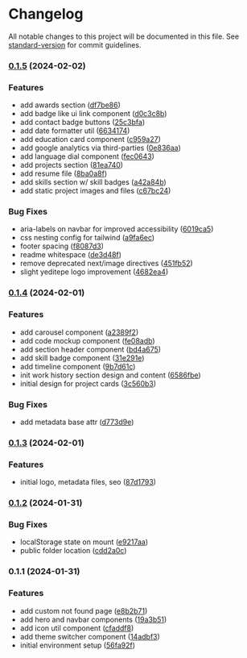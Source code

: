 # Changelog

All notable changes to this project will be documented in this file. See [standard-version](https://github.com/conventional-changelog/standard-version) for commit guidelines.

### [0.1.5](https://github.com/umutto/umutto.github.io/compare/v0.1.4...v0.1.5) (2024-02-02)


### Features

* add awards section ([df7be86](https://github.com/umutto/umutto.github.io/commit/df7be861a9d42e28e1b7e83086a4e6d4c29b7665))
* add badge like ui link component ([d0c3c8b](https://github.com/umutto/umutto.github.io/commit/d0c3c8bffbb1e0fafa726604a0b7238b906e61e4))
* add contact badge buttons ([25c3bfa](https://github.com/umutto/umutto.github.io/commit/25c3bfab23e55beb491dd14dce860364771b879c))
* add date formatter util ([6634174](https://github.com/umutto/umutto.github.io/commit/66341740f9e931b639d73c85883ac9a27b98926d))
* add education card component ([c959a27](https://github.com/umutto/umutto.github.io/commit/c959a27f4438745ff1892ef29e807885c5c0c993))
* add google analytics via third-parties ([0e836aa](https://github.com/umutto/umutto.github.io/commit/0e836aa490e9fd7e7e98463324ac8dad05306301))
* add language dial component ([fec0643](https://github.com/umutto/umutto.github.io/commit/fec06431e0ea77528fd9b3c5ca8e647c07ba2743))
* add projects section ([81ea740](https://github.com/umutto/umutto.github.io/commit/81ea7407f8ab7f61a57f9ceefc8b36cd8812df71))
* add resume file ([8ba0a8f](https://github.com/umutto/umutto.github.io/commit/8ba0a8f8cabd431d3b162b1fb7d0321eb149a7a8))
* add skills section w/ skill badges ([a42a84b](https://github.com/umutto/umutto.github.io/commit/a42a84b05f008cad2f1d1c6c551e7060ee87cd6a))
* add static project images and files ([c67bc24](https://github.com/umutto/umutto.github.io/commit/c67bc24a70f045e09785e46e07ecd1187e3866c6))


### Bug Fixes

* aria-labels on navbar for improved accessibility ([6019ca5](https://github.com/umutto/umutto.github.io/commit/6019ca52437c7a428360cc9447a34763bb10dbdc))
* css nesting config for tailwind ([a9fa6ec](https://github.com/umutto/umutto.github.io/commit/a9fa6ecebcba8a867befbef8d5cf8be733f1800c))
* footer spacing ([f8087d3](https://github.com/umutto/umutto.github.io/commit/f8087d339ab0900990161b092eaaa4c3ef2e601a))
* readme whitespace ([de3d48f](https://github.com/umutto/umutto.github.io/commit/de3d48fe6e146456fd4fc59e3c1349acda75a2d2))
* remove deprecated next/image directives ([451fb52](https://github.com/umutto/umutto.github.io/commit/451fb52d04882b33c44b4e23da7e8aa13609d162))
* slight yeditepe logo improvement ([4682ea4](https://github.com/umutto/umutto.github.io/commit/4682ea4bd02407ef029093de5a0a72166406376f))

### [0.1.4](https://github.com/umutto/umutto.github.io/compare/v0.1.3...v0.1.4) (2024-02-01)


### Features

* add carousel component ([a2389f2](https://github.com/umutto/umutto.github.io/commit/a2389f2907188455e8b0a802986efc09595f4676))
* add code mockup component ([fe08adb](https://github.com/umutto/umutto.github.io/commit/fe08adb2a799f38c49143fdb881d2a52bff86e66))
* add section header component ([bd4a675](https://github.com/umutto/umutto.github.io/commit/bd4a675beffaebe0d03c40a57cf4b3cbf27d6298))
* add skill badge component ([31e291e](https://github.com/umutto/umutto.github.io/commit/31e291ec13e5b7da4cc99feb47d2f0ce57c829c9))
* add timeline component ([9b7d61c](https://github.com/umutto/umutto.github.io/commit/9b7d61cb5269947cb51be5a6b7a1ba2f85c500c2))
* init work history section design and content ([6586fbe](https://github.com/umutto/umutto.github.io/commit/6586fbe122ba3a9262c8fd39ee51d9699642b4b2))
* initial design for project cards ([3c560b3](https://github.com/umutto/umutto.github.io/commit/3c560b35d16c6ae58cc8a28fe34dfc9190c6caff))


### Bug Fixes

* add metadata base attr ([d773d9e](https://github.com/umutto/umutto.github.io/commit/d773d9e22128579106cd7d3c0666ef306f2e3a80))

### [0.1.3](https://github.com/umutto/umutto.github.io/compare/v0.1.2...v0.1.3) (2024-02-01)


### Features

* initial logo, metadata files, seo ([87d1793](https://github.com/umutto/umutto.github.io/commit/87d1793be6b4a8d4aa757f3480f2c1cf54561559))

### [0.1.2](https://github.com/umutto/umutto.github.io/compare/v0.1.1...v0.1.2) (2024-01-31)


### Bug Fixes

* localStorage state on mount ([e9217aa](https://github.com/umutto/umutto.github.io/commit/e9217aac2393c5d6c217943132774899f9d10d11))
* public folder location ([cdd2a0c](https://github.com/umutto/umutto.github.io/commit/cdd2a0cbb22f566244d10f6aaa997d5f2cffb532))

### 0.1.1 (2024-01-31)

### Features

- add custom not found page ([e8b2b71](https://github.com/umutto/umutto.github.io/commit/e8b2b717262e9ea6fac51f758cc5528100e87fa6))
- add hero and navbar components ([19a3b51](https://github.com/umutto/umutto.github.io/commit/19a3b5174cf49275daa1106f31cd4c5a418419c3))
- add icon util component ([cfaddf8](https://github.com/umutto/umutto.github.io/commit/cfaddf83d97b8774f3a5132e4be6e40d73e0e15d))
- add theme switcher component ([14adbf3](https://github.com/umutto/umutto.github.io/commit/14adbf3ebca5d61c8900cf3c23474f7613c281d6))
- initial environment setup ([56fa92f](https://github.com/umutto/umutto.github.io/commit/56fa92f0584a9ef80c40d6d10cb960360db7a6db))
